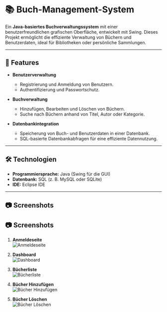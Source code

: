 # 📚 Buch-Management-System

Ein **Java-basiertes Buchverwaltungssystem** mit einer benutzerfreundlichen grafischen Oberfläche, entwickelt mit Swing. 
Dieses Projekt ermöglicht die effiziente Verwaltung von Büchern und Benutzerdaten, ideal für Bibliotheken oder persönliche Sammlungen.

---

## 🚀 Features

- **Benutzerverwaltung**
  - Registrierung und Anmeldung von Benutzern.
  - Authentifizierung und Passwortschutz.

- **Buchverwaltung**
  - Hinzufügen, Bearbeiten und Löschen von Büchern.
  - Suche nach Büchern anhand von Titel, Autor oder Kategorie.

- **Datenbankintegration**
  - Speicherung von Buch- und Benutzerdaten in einer Datenbank.
  - SQL-basierte Datenbankabfragen für eine effiziente Datennutzung.

---

## 🛠️ Technologien

- **Programmiersprache:** Java (Swing für die GUI)
- **Datenbank:** SQL (z. B. MySQL oder SQLite)
- **IDE:** Eclipse IDE

---

## 📷 Screenshots

## 📷 Screenshots

1. **Anmeldeseite**  
   ![Anmeldeseite](https://github.com/AhmetErdem-U/Buch-Management/blob/master/Anmeldeseite.png)

2. **Dashboard**  
   ![Dashboard](https://github.com/AhmetErdem-U/Buch-Management/blob/master/Dashboard.png)

3. **Bücherliste**  
   ![Bücherliste](https://github.com/AhmetErdem-U/Buch-Management/blob/master/Bücher.png)

4. **Bücher Hinzufügen**  
   ![Bücher Hinzufügen](https://github.com/AhmetErdem-U/Buch-Management/blob/master/Bücher_Hinzufügen.png)

5. **Bücher Löschen**  
   ![Bücher Löschen](https://github.com/AhmetErdem-U/Buch-Management/blob/master/Bücher_Löschen.png)





